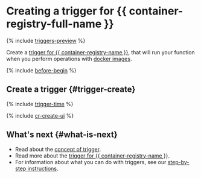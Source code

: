 # Creating a trigger for {{ container-registry-full-name }}

{% include [triggers-preview](../../_includes/functions/triggers-preview-stage.md) %}

Create a [trigger for {{ container-registry-name }}](../concepts/trigger/cr-trigger.md), that will run your function when you perform operations with [docker images](../../container-registry/concepts/docker-image.md).

{% include [before-begin](../../_includes/functions/os-timer-before-begin.md) %}

## Create a trigger {#trigger-create}

{% include [trigger-time](../../_includes/functions/trigger-time.md) %}

{% include [cr-create-ui](../../_includes/functions/cr-create.md) %}

## What's next {#what-is-next}

- Read about the [concept of trigger](../concepts/trigger/index.md).
- Read more about the [trigger for {{ container-registry-name }}](../concepts/trigger/cr-trigger.md).
- For information about what you can do with triggers, see our [step-by-step instructions](../operations/index.md).
